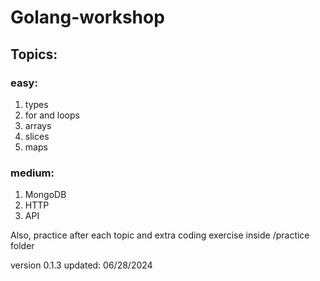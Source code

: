 # Golang-workshop

## Topics:

### easy:
1. types
2. for and loops
3. arrays
4. slices
5. maps

### medium:
1. MongoDB
2. HTTP
3. API


Also, practice after each topic and extra coding exercise inside /practice folder

version 0.1.3
updated: 06/28/2024
